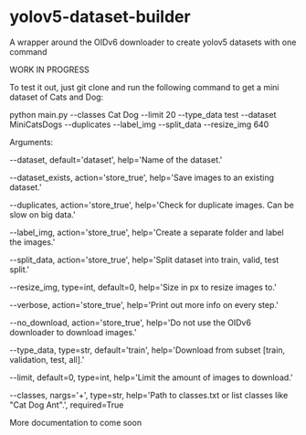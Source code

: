 # yolov5-dataset-builder
A wrapper around the OIDv6 downloader to create yolov5 datasets with one command

WORK IN PROGRESS

To test it out, just git clone and run the following command to get a mini dataset of Cats and Dog:                                                   

python main.py --classes Cat Dog --limit 20 --type_data test --dataset MiniCatsDogs --duplicates --label_img --split_data --resize_img 640


Arguments:

--dataset, default='dataset', help='Name of the dataset.'

--dataset_exists, action='store_true', help='Save images to an existing dataset.'

--duplicates, action='store_true', help='Check for duplicate images. Can be slow on big data.'

--label_img, action='store_true', help='Create a separate folder and label the images.'

--split_data, action='store_true', help='Split dataset into train, valid, test split.'

--resize_img, type=int, default=0, help='Size in px to resize images to.'

--verbose, action='store_true', help='Print out more info on every step.'

--no_download, action='store_true', help='Do not use the OIDv6 downloader to download images.'

--type_data, type=str, default='train', help='Download from subset [train, validation, test, all].'

--limit, default=0, type=int, help='Limit the amount of images to download.'

--classes, nargs='+', type=str, help='Path to classes.txt or list classes like "Cat Dog Ant".', required=True


More documentation to come soon
